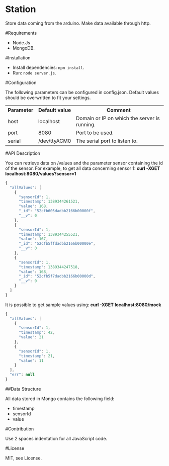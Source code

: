 Station
=======

Store data coming from the arduino.
Make data available through http.

#Requirements

* Node.Js
* MongoDB.

#Installation

* Install dependencies: `npm install`.
* Run: `node server.js`.

#Configuration

The following parameters can be configured in config.json.
Default values should be overwritten to fit your settings.

<table>
  <tr>
    <th>Parameter</th><th>Default value</th><th>Comment</th>
  </tr>
  <tr>
    <td>host</td><td>localhost</td><td>Domain or IP on which the server is running.</td>
  </tr>
  <tr>
    <td>port</td><td>8080</td><td>Port to be used.</td>
  </tr>
  <tr>
    <td>serial</td><td>/dev/ttyACM0</td><td>The serial port to listen to.</td>
  </tr>
</table>

#API Description

You can retrieve data on /values and the parameter sensor containing the id of the sensor.
For example, to get all data concerning sensor 1: **curl -XGET localhost:8080/values?sensor=1**
```javascript
{
  "allValues": [
    {
      "sensorId": 1,
      "timestamp": 1389344261521,
      "value": 168,
      "_id": "52cfb605dadbb2166b00000f",
      "__v": 0
    },
    {
      "sensorId": 1,
      "timestamp": 1389344255521,
      "value": 167,
      "_id": "52cfb5ffdadbb2166b00000e",
      "__v": 0
    },
    {
      "sensorId": 1,
      "timestamp": 1389344247518,
      "value": 168,
      "_id": "52cfb5f7dadbb2166b00000d",
      "__v": 0
    }
  ]
}
```

It is possible to get sample values using: **curl -XGET localhost:8080/mock**
```javascript
{
  "allValues": [
    {
      "sensorId": 1,
      "timestamp": 42,
      "value": 21
    },
    {
      "sensorId": 1,
      "timestamp": 21,
      "value": 11
    }
  ],
  "err": null
}
```

##Data Structure

All data stored in Mongo contains the following field:
* timestamp
* sensorId
* value

#Contribution

Use 2 spaces indentation for all JavaScript code.

#License

MIT, see License.






